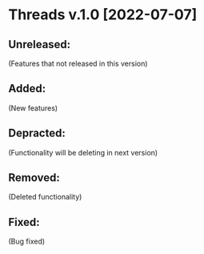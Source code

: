 # Threads v.1.0 [2022-07-07]

## Unreleased:
(Features that not released in this version) 

## Added:
(New features)

## Depracted:
(Functionality will be deleting in next version)

## Removed:
(Deleted functionality)

## Fixed:
(Bug fixed)